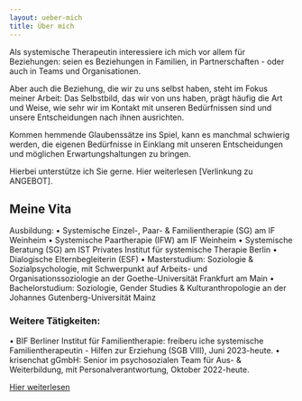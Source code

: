 ```yaml
---
layout: ueber-mich
title: Über mich
---
```

Als systemische Therapeutin interessiere ich mich vor allem für Beziehungen: seien es
Beziehungen in Familien, in Partnerschaften - oder auch in Teams und Organisationen.

Aber auch die Beziehung, die wir zu uns selbst haben, steht im Fokus meiner Arbeit:
Das Selbstbild, das wir von uns haben, prägt häufig die Art und Weise, wie sehr wir im
Kontakt mit unseren Bedürfnissen sind und unsere Entscheidungen nach ihnen ausrichten.

Kommen hemmende Glaubenssätze ins Spiel, kann es manchmal schwierig werden, die
eigenen Bedürfnisse in Einklang mit unseren Entscheidungen und möglichen
Erwartungshaltungen zu bringen.

Hierbei unterstütze ich Sie gerne. Hier weiterlesen [Verlinkung zu ANGEBOT].

<!--more-->

## Meine Vita
Ausbildung:
• Systemische Einzel-, Paar- & Familientherapie (SG) am IF Weinheim
• Systemische Paartherapie (IFW) am IF Weinheim
• Systemische Beratung (SG) am IST Privates Institut für systemische Therapie Berlin
• Dialogische Elternbegleiterin (ESF)
• Masterstudium: Soziologie & Sozialpsychologie, mit Schwerpunkt auf Arbeits- und
Organisationssoziologie an der Goethe-Universität Frankfurt am Main
• Bachelorstudium: Soziologie, Gender Studies & Kulturanthropologie an der Johannes
Gutenberg-Universität Mainz

### Weitere Tätigkeiten:
• BIF Berliner Institut für Familientherapie: freiberu iche systemische Familientherapeutin -
Hilfen zur Erziehung (SGB VIII), Juni 2023-heute.
• krisenchat gGmbH: Senior im psychosozialen Team für Aus- & Weiterbildung, mit
Personalverantwortung, Oktober 2022-heute.

[Hier weiterlesen](https://www.linkedin.com/in/annagwilde)